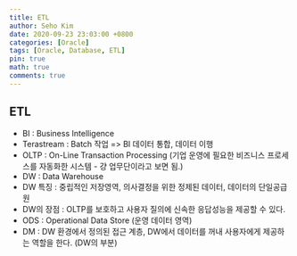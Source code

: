 ```yaml
---
title: ETL
author: Seho Kim
date: 2020-09-23 23:03:00 +0800
categories: [Oracle]
tags: [Oracle, Database, ETL]
pin: true
math: true
comments: true
---
```


## **ETL**

- BI : Business Intelligence
- Terastream : Batch 작업 => BI 데이터 통합, 데이터 이행
- OLTP : On-Line Transaction Processing (기업 운영에 필요한 비즈니스 프로세스를 자동화한 시스템 - 걍 업무단이라고 보면 됨.)
- DW : Data Warehouse
- DW 특징 : 중립적인 저장영역, 의사결정을 위한 정제된 데이터, 데이터의 단일공급원
- DW의 장점 : OLTP를 보호하고 사용자 질의에 신속한 응답성능을 제공할 수 있다.
- ODS : Operational Data Store (운영 데이터 영역)
- DM : DW 환경에서 정의된 접근 계층, DW에서 데이터를 꺼내 사용자에게 제공하는 역할을 한다. (DW의 부분)
